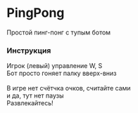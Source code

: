# PingPong
Простой пинг-понг с тупым ботом

### Инструкция
Игрок (левый) управление W, S <br>
Бот просто гоняет палку вверх-вниз<br>
<br>
В игре нет счётчка очков, считайте сами <br>
и да, тут нет паузы <br>
Развлекайтесь! <br>